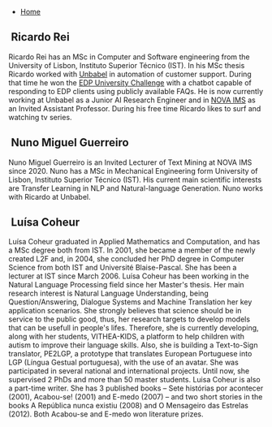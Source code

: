 * [Home](index.md)

<div class="editor ricardo" id="ricardo"></div>

## &nbsp;Ricardo Rei

Ricardo Rei has an MSc in Computer and Software engineering from the University of Lisbon, Instituto Superior Técnico (IST). In his MSc thesis Ricardo worked with [Unbabel](https://unbabel.com/) in automation of customer support. During that time he won the [EDP University Challenge](https://portugal.edp.com/pt-pt/edp-university-challenge/sobre-o-concurso) with a chatbot capable of responding to EDP clients using publicly available FAQs. He is now currently working at Unbabel as a Junior AI Research Engineer and in [NOVA IMS](https://www.novaims.unl.pt/default) as an Invited Assistant Professor. During his free time Ricardo likes to surf and watching tv series.


<div class="editor nuno" id="nuno"></div>

## &nbsp;Nuno Miguel Guerreiro

Nuno Miguel Guerreiro is an Invited Lecturer of Text Mining at NOVA IMS since 2020. Nuno has a MSc in Mechanical Engineering form University of Lisbon, Instituto Superior Técnico (IST). His current main scientific interests are Transfer Learning in NLP and Natural-language Generation. Nuno works with Ricardo at Unbabel.

<div class="editor luisa" id="luisa"></div>

## &nbsp;Luísa Coheur

Luísa Coheur graduated in Applied Mathematics and Computation, and has a MSc degree both from IST. In 2001, she became a member of the newly created L2F and, in 2004, she concluded her PhD degree in Computer Science from both IST and Université Blaise-Pascal. She has been a lecturer at IST since March 2006. Luísa Coheur has been working in the Natural Language Processing field since her Master's thesis. Her main research interest is Natural Language Understanding, being Question/Answering, Dialogue Systems and Machine Translation her key application scenarios. She strongly believes that science should be in service to the public good, thus, her research targets to develop models that can be usefull in people's lifes. Therefore, she is currently developing, along with her students, VITHEA-KIDS, a platform to help children with autism to improve their language skills. Also, she is building a Text-to-Sign translator, PE2LGP, a prototype that translates European Portuguese into LGP (Língua Gestual portuguesa), with the use of an avatar. She was participated in several national and international projects. Until now, she supervised 2 PhDs and more than 50 master students. Luisa Coheur is also a part-time writer. She has 3 published books – Sete histórias por acontecer (2001), Acabou-se! (2001) and E-medo (2007) – and two short stories in the books A República nunca existiu (2008) and O Mensageiro das Estrelas (2012). Both Acabou-se and E-medo won literature prizes.

